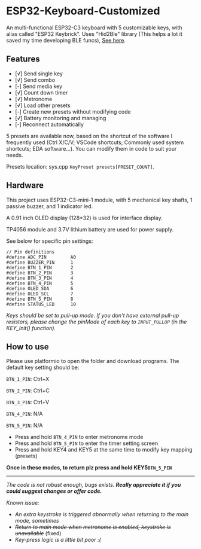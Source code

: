 # ESP32-Keyboard-Customized
An multi-functional ESP32-C3 keyboard with 5 customizable keys, with alias called "ESP32 Keybrick". Uses "Hid2Ble" library (This helps a lot it saved my time developing BLE funcs), [See here](https://github.com/BearLaboratory/Hid2Ble).

## Features

 - [√] Send single key
 - [√] Send combo
 - [-] Send media key
 - [√] Count down timer
 - [√] Metronome
 - [√] Load other presets
 - [-] Create new presets without modifying code
 - [√] Battery monitoring and managing
 - [-] Reconnect automatically

5 presets are available now, based on the shortcut of the software I frequently used (Ctrl X/C/V; VSCode shortcuts; Commonly used system shortcuts; EDA software...). You can modify them in code to suit your needs.

Presets location: sys.cpp `KeyPreset presets[PRESET_COUNT]`.

## Hardware

This project uses ESP32-C3-mini-1 module, with 5 mechanical key shafts, 1 passive buzzer, and 1 indicator led.

A 0.91 inch OLED display (128*32) is used for interface display.

TP4056 module and 3.7V lithium battery are used for power supply.

See below for specific pin settings:
```
// Pin definitions
#define ADC_PIN         A0
#define BUZZER_PIN      1
#define BTN_1_PIN       2
#define BTN_2_PIN       3
#define BTN_3_PIN       4
#define BTN_4_PIN       5
#define OLED_SDA        6
#define OLED_SCL        7
#define BTN_5_PIN       8
#define STATUS_LED      10
```

*Keys should be set to pull-up mode. If you don't have external pull-up resistors, please change the pinMode of each key to `INPUT_PULLUP` (in the KEY_Init() function).*

## How to use

Please use platformio to open the folder and download programs. 
The default key setting should be:

`BTN_1_PIN`: Ctrl+X

`BTN_2_PIN`: Ctrl+C

`BTN_3_PIN`: Ctrl+V

`BTN_4_PIN`: N/A

`BTN_5_PIN`: N/A

- Press and hold `BTN_4_PIN` to enter metronome mode
- Press and hold `BTN_5_PIN` to enter the timer setting screen
- Press and hold KEY4 and KEY5 at the same time to modify key mapping (presets)

**Once in these modes, to return plz press and hold KEY5`BTN_5_PIN`**

---

*The code is not robust enough, bugs exists. **Really appreciate it if you could suggest changes or offer code.***

*Known issue:*
- *An extra keystroke is triggered abnormally when returning to the main mode, sometimes*
- ~~*Return to main mode when metronome is enabled, keystroke is unavailable*~~ (fixed)
- *Key-press logic is a little bit poor :(*
